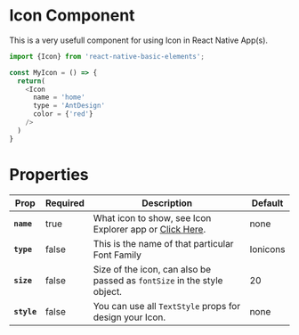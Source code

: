 # Icon Component
This is a very usefull component for using Icon in React Native App(s).
```js
import {Icon} from 'react-native-basic-elements';

const MyIcon = () => {
  return(
    <Icon
      name = 'home'
      type = 'AntDesign'
      color = {'red'}
    />
  )
}
```

# Properties

| Prop        | Required | Description                                                                                                       | Default       |
|-------------|----------|-------------------------------------------------------------------------------------------------------------------|-------------|
| **`name`**  | true      | What icon to show, see Icon Explorer app or [Click Here](https://oblador.github.io/react-native-vector-icons/).  | none        |
| **`type`**  | false     | This is the name of that particular Font Family                                                                  | Ionicons        |
| **`size`**  | false     | Size of the icon, can also be passed as `fontSize` in the style object.                                          | 20          |
| **`style`** | false     | You can use all `TextStyle` props for design your Icon.                                                          | none          |

